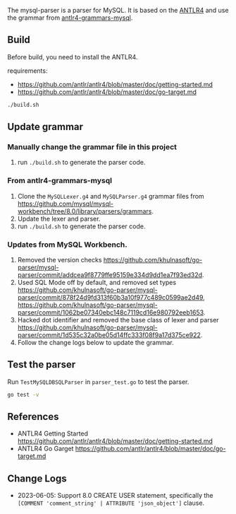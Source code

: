 The mysql-parser is a parser for MySQL. It is based on the [ANTLR4](https://github.com/antlr/antlr4) and use the grammar from [antlr4-grammars-mysql](https://github.com/antlr/grammars-v4/tree/master/sql/mysql).

## Build

Before build, you need to install the ANTLR4.

requirements:
- https://github.com/antlr/antlr4/blob/master/doc/getting-started.md
- https://github.com/antlr/antlr4/blob/master/doc/go-target.md

```bash
./build.sh
```

## Update grammar

### Manually change the grammar file in this project

1. run `./build.sh` to generate the parser code.

### From antlr4-grammars-mysql

1. Clone the `MySQLLexer.g4` and `MySQLParser.g4` grammar files from https://github.com/mysql/mysql-workbench/tree/8.0/library/parsers/grammars.
1. Update the lexer and parser.
1. run `./build.sh` to generate the parser code.


### Updates from MySQL Workbench.

1. Removed the version checks https://github.com/khulnasoft/go-parser/mysql-parser/commit/addcea9f8779ffe95159e334d9dd1ea7f93ed32d.
1. Used SQL Mode off by default, and removed set types https://github.com/khulnasoft/go-parser/mysql-parser/commit/878f24d9fd313f60b3a10f977c489c0599ae2d49, https://github.com/khulnasoft/go-parser/mysql-parser/commit/1062be07340ebc148c7119cd16e980792eeb1653.
1. Hacked dot identifier and removed the base class of lexer and parser https://github.com/khulnasoft/go-parser/mysql-parser/commit/1d535c32a0be05d14ffc333f08f9a17d375ce922.
1. Follow the change logs below to update the grammar.

## Test the parser

Run `TestMySQLDBSQLParser` in `parser_test.go` to test the parser.

```bash
go test -v
```

## References

- ANTLR4 Getting Started https://github.com/antlr/antlr4/blob/master/doc/getting-started.md
- ANTLR4 Go Garget https://github.com/antlr/antlr4/blob/master/doc/go-target.md

## Change Logs

- 2023-06-05: Support 8.0 CREATE USER statement, specifically the `[COMMENT 'comment_string' | ATTRIBUTE 'json_object']` clause.